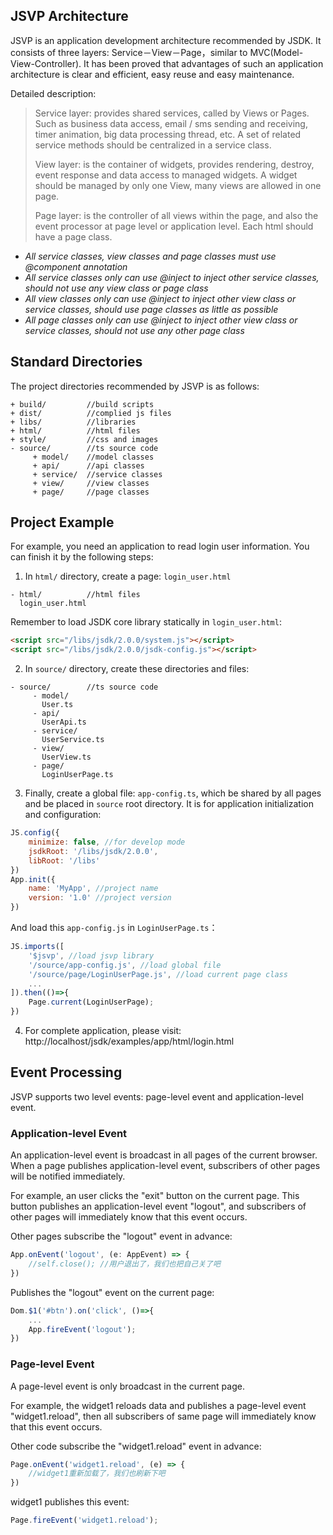 ## JSVP Architecture
JSVP is an application development architecture recommended by JSDK. 
It consists of three layers: Service－View－Page，similar to MVC(Model-View-Controller).
It has been proved that advantages of such an application architecture is clear and efficient, easy reuse and easy maintenance.

Detailed description:
> Service layer: provides shared services, called by Views or Pages. Such as business data access, email / sms sending and receiving, timer animation, big data processing thread, etc. A set of related service methods should be centralized in a service class.
>
> View layer: is the container of widgets, provides rendering, destroy, event response and data access to managed widgets. A widget should be managed by only one View, many views are allowed in one page.
>
> Page layer: is the controller of all views within the page, and also the event processor at page level or application level. Each html should have a page class.

* *All service classes, view classes and page classes must use @component annotation*
* *All service classes only can use @inject to inject other service classes, should not use any view class or page class*
* *All view classes only can use @inject to inject other view class or service classes, should use page classes as little as possible*
* *All page classes only can use @inject to inject other view class or service classes, should not use any other page class*


## Standard Directories
The project directories recommended by JSVP is as follows:
```
+ build/         //build scripts
+ dist/          //complied js files
+ libs/          //libraries
+ html/          //html files
+ style/         //css and images
- source/        //ts source code
     + model/    //model classes
     + api/      //api classes
     + service/  //service classes
     + view/     //view classes
     + page/     //page classes
```

## Project Example
For example, you need an application to read login user information. You can finish it by the following steps:

1. In <code>html/</code> directory, create a page: <code>login_user.html</code>

```
- html/          //html files
  login_user.html
```

Remember to load JSDK core library statically in <code>login_user.html</code>:

```html
<script src="/libs/jsdk/2.0.0/system.js"></script>
<script src="/libs/jsdk/2.0.0/jsdk-config.js"></script>
```

2. In <code>source/</code> directory, create these directories and files:

```
- source/        //ts source code
     - model/    
       User.ts
     - api/      
       UserApi.ts
     - service/  
       UserService.ts
     - view/     
       UserView.ts
     - page/ 
       LoginUserPage.ts
```

3. Finally, create a global file: <code>app-config.ts</code>, which be shared by all pages and be placed in <code>source</code> root directory. It is for application initialization and configuration:

```javascript
JS.config({
    minimize: false, //for develop mode
    jsdkRoot: '/libs/jsdk/2.0.0',
    libRoot: '/libs'
})
App.init({
    name: 'MyApp', //project name
    version: '1.0' //project version
})
```

And load this <code>app-config.js</code> in <code>LoginUserPage.ts</code>：

```javascript
JS.imports([
    '$jsvp', //load jsvp library
    '/source/app-config.js', //load global file
    '/source/page/LoginUserPage.js', //load current page class
    ...
]).then(()=>{
    Page.current(LoginUserPage);
})
```

4. For complete application, please visit:
http://localhost/jsdk/examples/app/html/login.html

## Event Processing
JSVP supports two level events: page-level event and application-level event.

### Application-level Event
An application-level event is broadcast in all pages of the current browser.
When a page publishes application-level event, subscribers of other pages will be notified immediately.

For example, an user clicks the "exit" button on the current page. This button publishes an application-level event "logout", and subscribers of other pages will immediately know that this event occurs.

Other pages subscribe the "logout" event in advance:
```javascript
App.onEvent('logout', (e: AppEvent) => {
    //self.close(); //用户退出了，我们也把自己关了吧
})
```
Publishes the "logout" event on the current page:
```javascript
Dom.$1('#btn').on('click', ()=>{
    ...
    App.fireEvent('logout');
})
```

### Page-level Event
A page-level event is only broadcast in the current page.

For example, the widget1 reloads data and publishes a page-level event "widget1.reload", then all subscribers of same page will immediately know that this event occurs.

Other code subscribe the "widget1.reload" event in advance:
```javascript
Page.onEvent('widget1.reload', (e) => {
    //widget1重新加载了，我们也刷新下吧
})
```
widget1 publishes this event:
```javascript
Page.fireEvent('widget1.reload');
```
